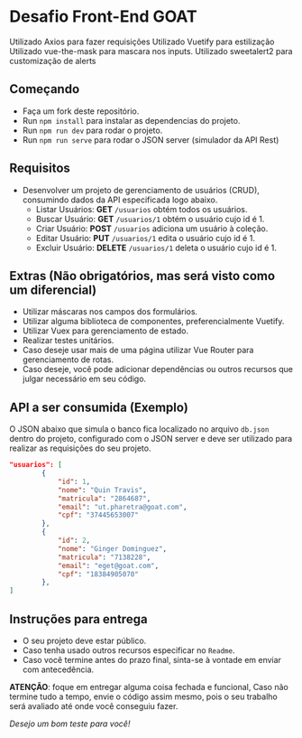 # Desafio Front-End GOAT
 Utilizado Axios para fazer requisições
 Utilizado Vuetify para estilização
 Utilizado vue-the-mask para mascara nos inputs.
 Utilizado sweetalert2 para customização de alerts
## Começando
- Faça um fork deste repositório.
- Run `npm install` para instalar as dependencias do projeto.
- Run `npm run dev` para rodar o projeto.
- Run `npm run serve` para rodar o JSON server (simulador da API Rest)

## Requisitos
- Desenvolver um projeto de gerenciamento de usuários (CRUD), consumindo dados da API especificada logo abaixo.
  - Listar Usuários: __GET__ `/usuarios` obtém todos os usuários.
  - Buscar Usuário: __GET__ `/usuarios/1` obtém o usuário cujo id é 1.
  - Criar Usuário: __POST__ `/usuarios` adiciona um usuário à coleção.
  - Editar Usuário: __PUT__ `/usuarios/1` edita o usuário cujo id é 1.
  - Excluir Usuário: __DELETE__ `/usuarios/1` deleta o usuário cujo id é 1. 

## Extras (Não obrigatórios, mas será visto como um diferencial)
- Utilizar máscaras nos campos dos formulários.
- Utilizar alguma biblioteca de componentes, preferencialmente Vuetify. 
- Utilizar Vuex para gerenciamento de estado.
- Realizar testes unitários.
- Caso deseje usar mais de uma página utilizar Vue Router para gerenciamento de rotas.  
- Caso deseje, você pode adicionar dependências ou outros recursos que julgar necessário em seu código.
    
## API a ser consumida (Exemplo)
O JSON abaixo que simula o banco fica localizado no arquivo `db.json` dentro do projeto, configurado com o JSON server e deve ser utilizado para realizar as requisições do seu projeto.

```json
"usuarios": [
        {
            "id": 1,
            "nome": "Quin Travis",
            "matricula": "2864687",
            "email": "ut.pharetra@goat.com",
            "cpf": "37445653007"
        },
        {
            "id": 2,
            "nome": "Ginger Dominguez",
            "matricula": "7138228",
            "email": "eget@goat.com",
            "cpf": "18384905070"
        },
]
```    

## Instruções para entrega
- O seu projeto deve estar público.
- Caso tenha usado outros recursos especificar no `Readme`.
- Caso você termine antes do prazo final, sinta-se à vontade em enviar com antecedência.

__ATENÇÃO__: foque em entregar alguma coisa fechada e funcional, Caso não termine tudo a tempo, envie o código assim mesmo, pois o seu trabalho será avaliado até onde você conseguiu fazer.

*Desejo um bom teste para você!*

